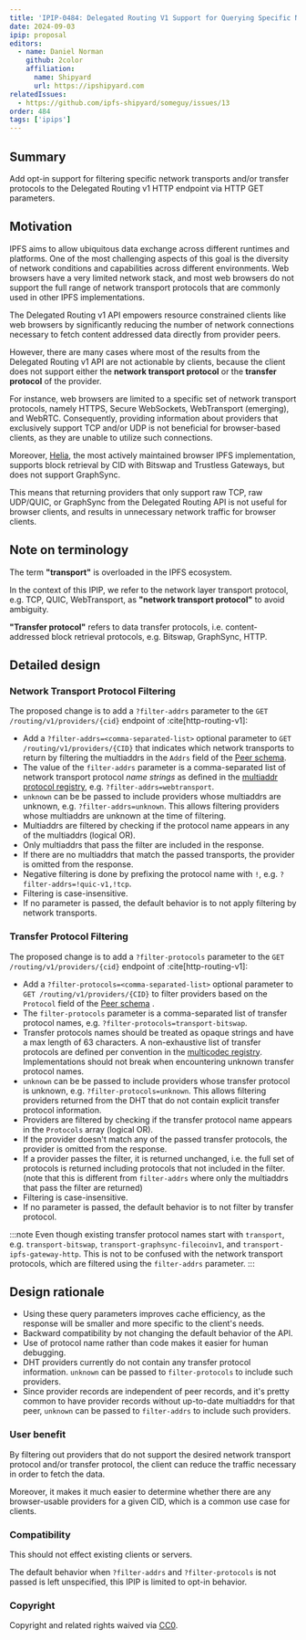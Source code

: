 ```yaml
---
title: 'IPIP-0484: Delegated Routing V1 Support for Querying Specific Network Transport and Transfer Protocols'
date: 2024-09-03
ipip: proposal
editors:
  - name: Daniel Norman
    github: 2color
    affiliation:
      name: Shipyard
      url: https://ipshipyard.com
relatedIssues:
  - https://github.com/ipfs-shipyard/someguy/issues/13
order: 484
tags: ['ipips']
---
```


## Summary

Add opt-in support for filtering specific network transports and/or transfer protocols to the Delegated Routing v1 HTTP endpoint via HTTP GET parameters.

## Motivation

IPFS aims to allow ubiquitous data exchange across different runtimes and platforms. One of the most challenging aspects of this goal is the diversity of network conditions and capabilities across different environments. Web browsers have a very limited network stack, and most web browsers do not support the full range of network transport protocols that are commonly used in other IPFS implementations.

The Delegated Routing v1 API empowers resource constrained clients like web browsers by significantly reducing the number of network connections necessary to fetch content addressed data directly from provider peers.

However, there are many cases where most of the results from the Delegated Routing v1 API are not actionable by clients, because the client does not support either the **network transport protocol** or the **transfer protocol** of the provider.

For instance, web browsers are limited to a specific set of network transport protocols, namely HTTPS, Secure WebSockets, WebTransport (emerging), and WebRTC. Consequently, providing information about providers that exclusively support TCP and/or UDP is not beneficial for browser-based clients, as they are unable to utilize such connections.

Moreover, [Helia](https://github.com/ipfs/helia/), the most actively maintained browser IPFS implementation, supports block retrieval by CID with Bitswap and Trustless Gateways, but does not support GraphSync.

This means that returning providers that only support raw TCP, raw UDP/QUIC, or GraphSync from the Delegated Routing API is not useful for browser clients, and results in unnecessary network traffic for browser clients.

## Note on terminology

The term **"transport"** is overloaded in the IPFS ecosystem.

In the context of this IPIP, we refer to the network layer transport protocol, e.g. TCP, QUIC, WebTransport, as **"network transport protocol"** to avoid ambiguity.

**"Transfer protocol"** refers to data transfer protocols, i.e. content-addressed block retrieval protocols, e.g. Bitswap, GraphSync, HTTP.

## Detailed design

### Network Transport Protocol Filtering

The proposed change is to add a `?filter-addrs` parameter to the `GET /routing/v1/providers/{cid}` endpoint of :cite[http-routing-v1]:

- Add a `?filter-addrs=<comma-separated-list>` optional parameter to `GET /routing/v1/providers/{CID}` that indicates which network transports to return by filtering the multiaddrs in the `Addrs` field of the [Peer schema].
- The value of the `filter-addrs` parameter is a comma-separated list of network transport protocol _name strings_ as defined in the [multiaddr protocol registry](https://github.com/multiformats/multiaddr/blob/master/protocols.csv), e.g. `?filter-addrs=webtransport`.
- `unknown` can be be passed to include providers whose multiaddrs are unknown, e.g. `?filter-addrs=unknown`. This allows filtering providers whose multiaddrs are unknown at the time of filtering.
- Multiaddrs are filtered by checking if the protocol name appears in any of the multiaddrs (logical OR).
- Only multiaddrs that pass the filter are included in the response.
- If there are no multiaddrs that match the passed transports, the provider is omitted from the response.
- Negative filtering is done by prefixing the protocol name with `!`, e.g. `?filter-addrs=!quic-v1,!tcp`.
- Filtering is case-insensitive.
- If no parameter is passed, the default behavior is to not apply filtering by network transports.

### Transfer Protocol Filtering

The proposed change is to add a `?filter-protocols` parameter to the `GET /routing/v1/providers/{cid}` endpoint of :cite[http-routing-v1]:

- Add a `?filter-protocols=<comma-separated-list>` optional parameter to `GET /routing/v1/providers/{CID}` to filter providers based on the `Protocol` field of the [Peer schema] .
- The `filter-protocols` parameter is a comma-separated list of transfer protocol names, e.g. `?filter-protocols=transport-bitswap`.
- Transfer protocols names should be treated as opaque strings and have a max length of 63 characters. A non-exhaustive list of transfer protocols are defined per convention in the [multicodec registry](https://github.com/multiformats/multicodec/blob/3b7b52deb31481790bc4bae984d8675bda4e0c82/table.csv#L149-L151). Implementations should not break when encountering unknown transfer protocol names.
- `unknown` can be be passed to include providers whose transfer protocol is unknown, e.g. `?filter-protocols=unknown`. This allows filtering providers returned from the DHT that do not contain explicit transfer protocol information.
- Providers are filtered by checking if the transfer protocol name appears in the `Protocols` array (logical OR).
- If the provider doesn't match any of the passed transfer protocols, the provider is omitted from the response.
- If a provider passes the filter, it is returned unchanged, i.e. the full set of protocols is returned including protocols that not included in the filter. (note that this is different from `filter-addrs` where only the multiaddrs that pass the filter are returned)
- Filtering is case-insensitive.
- If no parameter is passed, the default behavior is to not filter by transfer protocol.

:::note
Even though existing transfer protocol names start with `transport`, e.g. `transport-bitswap`, `transport-graphsync-filecoinv1`, and `transport-ipfs-gateway-http`. This is not to be confused with the network transport protocols, which are filtered using the `filter-addrs` parameter.
:::

## Design rationale

- Using these query parameters improves cache efficiency, as the response will be smaller and more specific to the client's needs.
- Backward compatibility by not changing the default behavior of the API.
- Use of protocol name rather than code makes it easier for human debugging.
- DHT providers currently do not contain any transfer protocol information. `unknown` can be passed to `filter-protocols` to include such providers.
- Since provider records are independent of peer records, and it's pretty common to have provider records without up-to-date multiaddrs for that peer, `unknown` can be passed to `filter-addrs` to include such providers.

### User benefit

By filtering out providers that do not support the desired network transport protocol and/or transfer protocol, the client can reduce the traffic necessary in order to fetch the data.

Moreover, it makes it much easier to determine whether there are any browser-usable providers for a given CID, which is a common use case for clients.

### Compatibility

This should not effect existing clients or servers.

The default behavior when `?filter-addrs` and `?filter-protocols` is not passed is left unspecified, this IPIP is limited to opt-in behavior.

### Copyright

Copyright and related rights waived via [CC0](https://creativecommons.org/publicdomain/zero/1.0/).

[Peer schema]: https://specs.ipfs.tech/routing/http-routing-v1/#peer-schema
